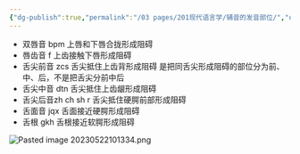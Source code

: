 ```yaml
---
{"dg-publish":true,"permalink":"/03 pages/201现代语言学/辅音的发音部位/","created":"2024-11-30T21:04:24.197+08:00","updated":"2025-03-02T15:03:21.799+08:00"}
---
```



- 双唇音 bpm 上唇和下唇合拢形成阻碍
- 唇齿音 f 上齿接触下唇形成阻碍
- 舌尖前音 zcs 舌尖抵住上齿背形成阻碍
  是把同舌尖形成阻碍的部位分为前、中、后，不是把舌尖分前中后
- 舌尖中音 dtn 舌尖抵住上齿龈形成阻碍
- 舌尖后音zh ch sh r 舌尖抵住硬腭前部形成阻碍
- 舌面音 jqx 舌面接近硬腭形成阻碍
- 舌根 gkh 舌根接近软腭形成阻碍

![Pasted image 20230522101334.png](/img/user/09%20settings/Z%20attachment/Pasted%20image%2020230522101334.png)